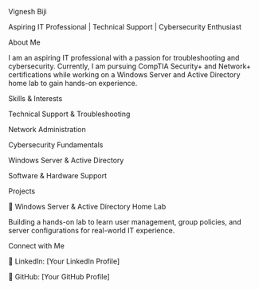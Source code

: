 Vignesh Biji

Aspiring IT Professional | Technical Support | Cybersecurity Enthusiast

About Me

I am an aspiring IT professional with a passion for troubleshooting and cybersecurity. Currently, I am pursuing CompTIA Security+ and Network+ certifications while working on a Windows Server and Active Directory home lab to gain hands-on experience.

Skills & Interests

Technical Support & Troubleshooting

Network Administration

Cybersecurity Fundamentals

Windows Server & Active Directory

Software & Hardware Support

Projects

🔹 Windows Server & Active Directory Home Lab

Building a hands-on lab to learn user management, group policies, and server configurations for real-world IT experience.

Connect with Me

📌 LinkedIn: [Your LinkedIn Profile]

📌 GitHub: [Your GitHub Profile]

